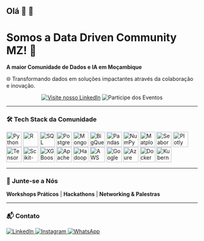 ## Olá 👋 👋
# Somos a Data Driven Community MZ! 👋

**A maior Comunidade de Dados e IA em Moçambique**  

🌐 Transformando dados em soluções impactantes através da colaboração e inovação.

<div align="center">

[![Visite nosso LinkedIn](https://img.shields.io/badge/-Conecte--se%20connosco-01062e?style=for-the-badge&logo=linkedin&logoColor=white)](https://www.linkedin.com/company/data-driven-communitymz/)
![Participe dos Eventos](https://img.shields.io/badge/Eventos-83d4ef?style=for-the-badge&logo=meetup&logoColor=01062e)


</div>

---

### 🛠️ **Tech Stack da Comunidade**
<div style="display: inline_block; margin: 15px 0">  
  <!-- Linguagens e Banco de Dados -->
  <img align="center" alt="Python" height="40" src="https://cdn.jsdelivr.net/gh/devicons/devicon/icons/python/python-original.svg" />  
  <img align="center" alt="R" height="40" src="https://cdn.jsdelivr.net/gh/devicons/devicon/icons/r/r-original.svg" />  
  <img align="center" alt="SQL" height="40" src="https://cdn.jsdelivr.net/gh/devicons/devicon/icons/mysql/mysql-original.svg" />  
  <img align="center" alt="PostgreSQL" height="40" src="https://cdn.jsdelivr.net/gh/devicons/devicon/icons/postgresql/postgresql-original.svg" />  
  <img align="center" alt="MongoDB" height="40" src="https://cdn.jsdelivr.net/gh/devicons/devicon/icons/mongodb/mongodb-original.svg" />  
  <img align="center" alt="BigQuery" height="40" src="https://cdn.jsdelivr.net/gh/devicons/devicon/icons/googlecloud/googlecloud-original.svg" />  

  <!-- Bibliotecas de Análise de Dados -->
  <img align="center" alt="Pandas" height="40" src="https://cdn.jsdelivr.net/gh/devicons/devicon/icons/pandas/pandas-original.svg" />  
  <img align="center" alt="NumPy" height="40" src="https://cdn.jsdelivr.net/gh/devicons/devicon/icons/numpy/numpy-original.svg" />  
  <img align="center" alt="Matplotlib" height="40" src="https://upload.wikimedia.org/wikipedia/commons/8/84/Matplotlib_icon.svg" />  
  <img align="center" alt="Seaborn" height="40" src="https://seaborn.pydata.org/_images/logo-tall-lightbg.svg" />  
  <img align="center" alt="Plotly" height="40" src="https://upload.wikimedia.org/wikipedia/commons/2/22/Plotly-logo.png" />  

  <!-- Machine Learning & Deep Learning -->
  <img align="center" alt="TensorFlow" height="40" src="https://cdn.jsdelivr.net/gh/devicons/devicon/icons/tensorflow/tensorflow-original.svg" />  
  <img align="center" alt="Scikit-Learn" height="40" src="https://upload.wikimedia.org/wikipedia/commons/0/05/Scikit_learn_logo_small.svg" />  
  <img align="center" alt="XGBoost" height="40" src="https://upload.wikimedia.org/wikipedia/commons/6/69/XGBoost_logo.png" />  

  <!-- Big Data e Processamento -->
  <img align="center" alt="Apache Spark" height="40" src="https://cdn.jsdelivr.net/gh/devicons/devicon/icons/apache/apache-original.svg" />  
  <img align="center" alt="Hadoop" height="40" src="https://cdn.jsdelivr.net/gh/devicons/devicon/icons/hadoop/hadoop-original.svg" />  

  <!-- Computação em Nuvem -->
  <img align="center" alt="AWS" height="40" src="https://cdn.jsdelivr.net/gh/devicons/devicon/icons/amazonwebservices/amazonwebservices-plain-wordmark.svg" />  
  <img align="center" alt="Google Cloud" height="40" src="https://cdn.jsdelivr.net/gh/devicons/devicon/icons/googlecloud/googlecloud-original.svg" />  
  <img align="center" alt="Azure" height="40" src="https://cdn.jsdelivr.net/gh/devicons/devicon/icons/azure/azure-original.svg" />  

  <!-- Ferramentas de Deploy e DevOps -->
  <img align="center" alt="Docker" height="40" src="https://cdn.jsdelivr.net/gh/devicons/devicon/icons/docker/docker-original.svg" />  
  <img align="center" alt="Kubernetes" height="40" src="https://cdn.jsdelivr.net/gh/devicons/devicon/icons/kubernetes/kubernetes-plain.svg" />  
</div>  


---

### 🌟 **Junte-se a Nós**


 **Workshops Práticos**                                                                        | **Hackathons**                                                                        | **Networking & Palestras**                                                    

---

### 📬 **Contato**
<div style="display: inline-block;">
  <a href="https://www.linkedin.com/company/data-driven-communitymz/">
    <img src="https://img.shields.io/badge/LinkedIn-0A66C2?style=flat-square&logo=linkedin&logoColor=white" alt="LinkedIn">
  </a>
  <a href="https://www.instagram.com/datadrivencommunity.mz/">
    <img src="https://img.shields.io/badge/Instagram-E4405F?style=flat-square&logo=instagram&logoColor=white" alt="Instagram">
  </a>
  <a href="https://chat.whatsapp.com/JYdKuoGYvEuCLS0jNUTho1">
    <img src="https://img.shields.io/badge/WhatsApp-25D366?style=flat-square&logo=whatsapp&logoColor=white" alt="WhatsApp">
  </a>
</div>

